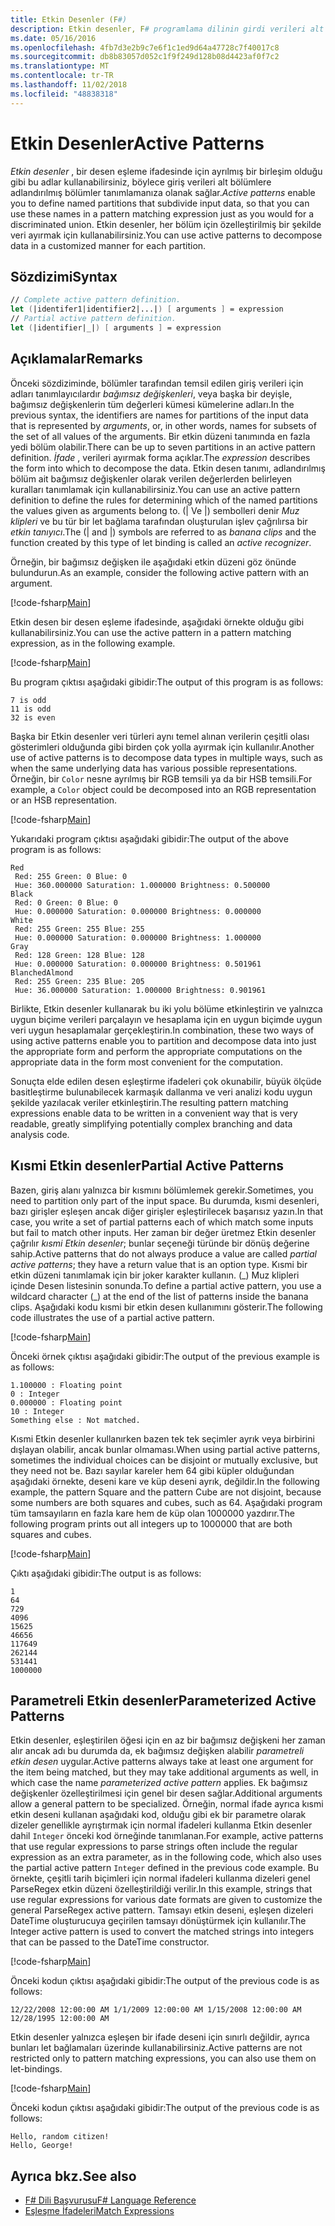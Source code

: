 ```yaml
---
title: Etkin Desenler (F#)
description: Etkin desenler, F# programlama dilinin girdi verileri alt bölümlere adlandırılmış bölümler tanımlamak için kullanmayı öğrenin.
ms.date: 05/16/2016
ms.openlocfilehash: 4fb7d3e2b9c7e6f1c1ed9d64a47728c7f40017c8
ms.sourcegitcommit: db8b83057d052c1f9f249d128b08d4423af0f7c2
ms.translationtype: MT
ms.contentlocale: tr-TR
ms.lasthandoff: 11/02/2018
ms.locfileid: "48838318"
---
```

# <a name="active-patterns"></a><span data-ttu-id="561d0-103">Etkin Desenler</span><span class="sxs-lookup"><span data-stu-id="561d0-103">Active Patterns</span></span>

<span data-ttu-id="561d0-104">*Etkin desenler* , bir desen eşleme ifadesinde için ayrılmış bir birleşim olduğu gibi bu adlar kullanabilirsiniz, böylece giriş verileri alt bölümlere adlandırılmış bölümler tanımlamanıza olanak sağlar.</span><span class="sxs-lookup"><span data-stu-id="561d0-104">*Active patterns* enable you to define named partitions that subdivide input data, so that you can use these names in a pattern matching expression just as you would for a discriminated union.</span></span> <span data-ttu-id="561d0-105">Etkin desenler, her bölüm için özelleştirilmiş bir şekilde veri ayırmak için kullanabilirsiniz.</span><span class="sxs-lookup"><span data-stu-id="561d0-105">You can use active patterns to decompose data in a customized manner for each partition.</span></span>

## <a name="syntax"></a><span data-ttu-id="561d0-106">Sözdizimi</span><span class="sxs-lookup"><span data-stu-id="561d0-106">Syntax</span></span>

```fsharp
// Complete active pattern definition.
let (|identifer1|identifier2|...|) [ arguments ] = expression
// Partial active pattern definition.
let (|identifier|_|) [ arguments ] = expression
```

## <a name="remarks"></a><span data-ttu-id="561d0-107">Açıklamalar</span><span class="sxs-lookup"><span data-stu-id="561d0-107">Remarks</span></span>

<span data-ttu-id="561d0-108">Önceki sözdiziminde, bölümler tarafından temsil edilen giriş verileri için adları tanımlayıcılardır *bağımsız değişkenleri*, veya başka bir deyişle, bağımsız değişkenlerin tüm değerleri kümesi kümelerine adları.</span><span class="sxs-lookup"><span data-stu-id="561d0-108">In the previous syntax, the identifiers are names for partitions of the input data that is represented by *arguments*, or, in other words, names for subsets of the set of all values of the arguments.</span></span> <span data-ttu-id="561d0-109">Bir etkin düzeni tanımında en fazla yedi bölüm olabilir.</span><span class="sxs-lookup"><span data-stu-id="561d0-109">There can be up to seven partitions in an active pattern definition.</span></span> <span data-ttu-id="561d0-110">*İfade* , verileri ayırmak forma açıklar.</span><span class="sxs-lookup"><span data-stu-id="561d0-110">The *expression* describes the form into which to decompose the data.</span></span> <span data-ttu-id="561d0-111">Etkin desen tanımı, adlandırılmış bölüm ait bağımsız değişkenler olarak verilen değerlerden belirleyen kuralları tanımlamak için kullanabilirsiniz.</span><span class="sxs-lookup"><span data-stu-id="561d0-111">You can use an active pattern definition to define the rules for determining which of the named partitions the values given as arguments belong to.</span></span> <span data-ttu-id="561d0-112">(| Ve |) sembolleri denir *Muz klipleri* ve bu tür bir let bağlama tarafından oluşturulan işlev çağrılırsa bir *etkin tanıyıcı*.</span><span class="sxs-lookup"><span data-stu-id="561d0-112">The (| and |) symbols are referred to as *banana clips* and the function created by this type of let binding is called an *active recognizer*.</span></span>

<span data-ttu-id="561d0-113">Örneğin, bir bağımsız değişken ile aşağıdaki etkin düzeni göz önünde bulundurun.</span><span class="sxs-lookup"><span data-stu-id="561d0-113">As an example, consider the following active pattern with an argument.</span></span>

[!code-fsharp[Main](../../../samples/snippets/fsharp/lang-ref-2/snippet5001.fs)]

<span data-ttu-id="561d0-114">Etkin desen bir desen eşleme ifadesinde, aşağıdaki örnekte olduğu gibi kullanabilirsiniz.</span><span class="sxs-lookup"><span data-stu-id="561d0-114">You can use the active pattern in a pattern matching expression, as in the following example.</span></span>

[!code-fsharp[Main](../../../samples/snippets/fsharp/lang-ref-2/snippet5002.fs)]

<span data-ttu-id="561d0-115">Bu program çıktısı aşağıdaki gibidir:</span><span class="sxs-lookup"><span data-stu-id="561d0-115">The output of this program is as follows:</span></span>

```
7 is odd
11 is odd
32 is even
```

<span data-ttu-id="561d0-116">Başka bir Etkin desenler veri türleri aynı temel alınan verilerin çeşitli olası gösterimleri olduğunda gibi birden çok yolla ayırmak için kullanılır.</span><span class="sxs-lookup"><span data-stu-id="561d0-116">Another use of active patterns is to decompose data types in multiple ways, such as when the same underlying data has various possible representations.</span></span> <span data-ttu-id="561d0-117">Örneğin, bir `Color` nesne ayrılmış bir RGB temsili ya da bir HSB temsili.</span><span class="sxs-lookup"><span data-stu-id="561d0-117">For example, a `Color` object could be decomposed into an RGB representation or an HSB representation.</span></span>

[!code-fsharp[Main](~/samples/snippets/fsharp/lang-ref-2/snippet5003.fs)]

<span data-ttu-id="561d0-118">Yukarıdaki program çıktısı aşağıdaki gibidir:</span><span class="sxs-lookup"><span data-stu-id="561d0-118">The output of the above program is as follows:</span></span>

```
Red
 Red: 255 Green: 0 Blue: 0
 Hue: 360.000000 Saturation: 1.000000 Brightness: 0.500000
Black
 Red: 0 Green: 0 Blue: 0
 Hue: 0.000000 Saturation: 0.000000 Brightness: 0.000000
White
 Red: 255 Green: 255 Blue: 255
 Hue: 0.000000 Saturation: 0.000000 Brightness: 1.000000
Gray
 Red: 128 Green: 128 Blue: 128
 Hue: 0.000000 Saturation: 0.000000 Brightness: 0.501961
BlanchedAlmond
 Red: 255 Green: 235 Blue: 205
 Hue: 36.000000 Saturation: 1.000000 Brightness: 0.901961
```

<span data-ttu-id="561d0-119">Birlikte, Etkin desenler kullanarak bu iki yolu bölüme etkinleştirin ve yalnızca uygun biçime verileri parçalayın ve hesaplama için en uygun biçimde uygun veri uygun hesaplamalar gerçekleştirin.</span><span class="sxs-lookup"><span data-stu-id="561d0-119">In combination, these two ways of using active patterns enable you to partition and decompose data into just the appropriate form and perform the appropriate computations on the appropriate data in the form most convenient for the computation.</span></span>

<span data-ttu-id="561d0-120">Sonuçta elde edilen desen eşleştirme ifadeleri çok okunabilir, büyük ölçüde basitleştirme bulunabilecek karmaşık dallanma ve veri analizi kodu uygun şekilde yazılacak veriler etkinleştirin.</span><span class="sxs-lookup"><span data-stu-id="561d0-120">The resulting pattern matching expressions enable data to be written in a convenient way that is very readable, greatly simplifying potentially complex branching and data analysis code.</span></span>

## <a name="partial-active-patterns"></a><span data-ttu-id="561d0-121">Kısmi Etkin desenler</span><span class="sxs-lookup"><span data-stu-id="561d0-121">Partial Active Patterns</span></span>

<span data-ttu-id="561d0-122">Bazen, giriş alanı yalnızca bir kısmını bölümlemek gerekir.</span><span class="sxs-lookup"><span data-stu-id="561d0-122">Sometimes, you need to partition only part of the input space.</span></span> <span data-ttu-id="561d0-123">Bu durumda, kısmi desenleri, bazı girişler eşleşen ancak diğer girişler eşleştirilecek başarısız yazın.</span><span class="sxs-lookup"><span data-stu-id="561d0-123">In that case, you write a set of partial patterns each of which match some inputs but fail to match other inputs.</span></span> <span data-ttu-id="561d0-124">Her zaman bir değer üretmez Etkin desenler çağrılır *kısmi Etkin desenler*; bunlar seçeneği türünde bir dönüş değerine sahip.</span><span class="sxs-lookup"><span data-stu-id="561d0-124">Active patterns that do not always produce a value are called *partial active patterns*; they have a return value that is an option type.</span></span> <span data-ttu-id="561d0-125">Kısmi bir etkin düzeni tanımlamak için bir joker karakter kullanın. (\_) Muz klipleri içinde Desen listesinin sonunda.</span><span class="sxs-lookup"><span data-stu-id="561d0-125">To define a partial active pattern, you use a wildcard character (\_) at the end of the list of patterns inside the banana clips.</span></span> <span data-ttu-id="561d0-126">Aşağıdaki kodu kısmi bir etkin desen kullanımını gösterir.</span><span class="sxs-lookup"><span data-stu-id="561d0-126">The following code illustrates the use of a partial active pattern.</span></span>

[!code-fsharp[Main](~/samples/snippets/fsharp/lang-ref-2/snippet5004.fs)]

<span data-ttu-id="561d0-127">Önceki örnek çıktısı aşağıdaki gibidir:</span><span class="sxs-lookup"><span data-stu-id="561d0-127">The output of the previous example is as follows:</span></span>

```
1.100000 : Floating point
0 : Integer
0.000000 : Floating point
10 : Integer
Something else : Not matched.
```

<span data-ttu-id="561d0-128">Kısmi Etkin desenler kullanırken bazen tek tek seçimler ayrık veya birbirini dışlayan olabilir, ancak bunlar olmaması.</span><span class="sxs-lookup"><span data-stu-id="561d0-128">When using partial active patterns, sometimes the individual choices can be disjoint or mutually exclusive, but they need not be.</span></span> <span data-ttu-id="561d0-129">Bazı sayılar kareler hem 64 gibi küpler olduğundan aşağıdaki örnekte, deseni kare ve küp deseni ayrık, değildir.</span><span class="sxs-lookup"><span data-stu-id="561d0-129">In the following example, the pattern Square and the pattern Cube are not disjoint, because some numbers are both squares and cubes, such as 64.</span></span> <span data-ttu-id="561d0-130">Aşağıdaki program tüm tamsayıların en fazla kare hem de küp olan 1000000 yazdırır.</span><span class="sxs-lookup"><span data-stu-id="561d0-130">The following program prints out all integers up to 1000000 that are both squares and cubes.</span></span>

[!code-fsharp[Main](~/samples/snippets/fsharp/lang-ref-2/snippet5005.fs)]

<span data-ttu-id="561d0-131">Çıktı aşağıdaki gibidir:</span><span class="sxs-lookup"><span data-stu-id="561d0-131">The output is as follows:</span></span>

```
1
64
729
4096
15625
46656
117649
262144
531441
1000000
```

## <a name="parameterized-active-patterns"></a><span data-ttu-id="561d0-132">Parametreli Etkin desenler</span><span class="sxs-lookup"><span data-stu-id="561d0-132">Parameterized Active Patterns</span></span>

<span data-ttu-id="561d0-133">Etkin desenler, eşleştirilen öğesi için en az bir bağımsız değişkeni her zaman alır ancak adı bu durumda da, ek bağımsız değişken alabilir *parametreli etkin desen* uygular.</span><span class="sxs-lookup"><span data-stu-id="561d0-133">Active patterns always take at least one argument for the item being matched, but they may take additional arguments as well, in which case the name *parameterized active pattern* applies.</span></span> <span data-ttu-id="561d0-134">Ek bağımsız değişkenler özelleştirilmesi için genel bir desen sağlar.</span><span class="sxs-lookup"><span data-stu-id="561d0-134">Additional arguments allow a general pattern to be specialized.</span></span> <span data-ttu-id="561d0-135">Örneğin, normal ifade ayrıca kısmi etkin deseni kullanan aşağıdaki kod, olduğu gibi ek bir parametre olarak dizeler genellikle ayrıştırmak için normal ifadeleri kullanma Etkin desenler dahil `Integer` önceki kod örneğinde tanımlanan.</span><span class="sxs-lookup"><span data-stu-id="561d0-135">For example, active patterns that use regular expressions to parse strings often include the regular expression as an extra parameter, as in the following code, which also uses the partial active pattern `Integer` defined in the previous code example.</span></span> <span data-ttu-id="561d0-136">Bu örnekte, çeşitli tarih biçimleri için normal ifadeleri kullanma dizeleri genel ParseRegex etkin düzeni özelleştirildiği verilir.</span><span class="sxs-lookup"><span data-stu-id="561d0-136">In this example, strings that use regular expressions for various date formats are given to customize the general ParseRegex active pattern.</span></span> <span data-ttu-id="561d0-137">Tamsayı etkin deseni, eşleşen dizeleri DateTime oluşturucuya geçirilen tamsayı dönüştürmek için kullanılır.</span><span class="sxs-lookup"><span data-stu-id="561d0-137">The Integer active pattern is used to convert the matched strings into integers that can be passed to the DateTime constructor.</span></span>

[!code-fsharp[Main](~/samples/snippets/fsharp/lang-ref-2/snippet5006.fs)]

<span data-ttu-id="561d0-138">Önceki kodun çıktısı aşağıdaki gibidir:</span><span class="sxs-lookup"><span data-stu-id="561d0-138">The output of the previous code is as follows:</span></span>

```
12/22/2008 12:00:00 AM 1/1/2009 12:00:00 AM 1/15/2008 12:00:00 AM 12/28/1995 12:00:00 AM
```

<span data-ttu-id="561d0-139">Etkin desenler yalnızca eşleşen bir ifade deseni için sınırlı değildir, ayrıca bunları let bağlamaları üzerinde kullanabilirsiniz.</span><span class="sxs-lookup"><span data-stu-id="561d0-139">Active patterns are not restricted only to pattern matching expressions, you can also use them on let-bindings.</span></span>

[!code-fsharp[Main](~/samples/snippets/fsharp/lang-ref-2/snippet5007.fs)]

<span data-ttu-id="561d0-140">Önceki kodun çıktısı aşağıdaki gibidir:</span><span class="sxs-lookup"><span data-stu-id="561d0-140">The output of the previous code is as follows:</span></span>

```
Hello, random citizen!
Hello, George!
```

## <a name="see-also"></a><span data-ttu-id="561d0-141">Ayrıca bkz.</span><span class="sxs-lookup"><span data-stu-id="561d0-141">See also</span></span>

- [<span data-ttu-id="561d0-142">F# Dili Başvurusu</span><span class="sxs-lookup"><span data-stu-id="561d0-142">F# Language Reference</span></span>](index.md)
- [<span data-ttu-id="561d0-143">Eşleşme İfadeleri</span><span class="sxs-lookup"><span data-stu-id="561d0-143">Match Expressions</span></span>](match-expressions.md)

